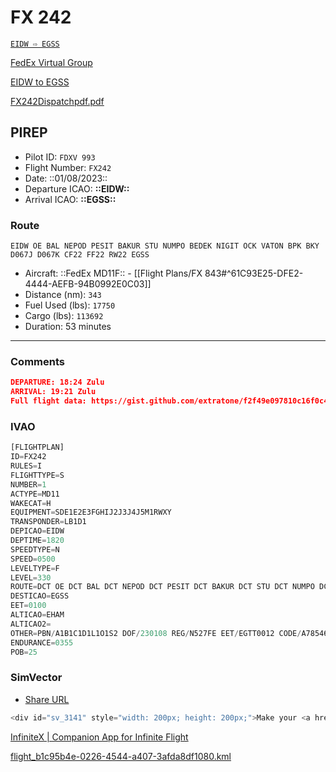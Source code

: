 # FX 242

[`EIDW ⇨ EGSS`](https://fedexvirtual.crewsystem.net/flight_info.php?id=30386585)

[FedEx Virtual Group    ](https://fedexvirtual.crewsystem.net/flight_info.php?id=30386585)

[EIDW to EGSS](https://flightplandatabase.com/plan/6034002)

[FX242Dispatchpdf.pdf](FX%20242.assets/FX242Dispatchpdf.pdf)

## PIREP

- Pilot ID: `FDXV 993`
- Flight Number: `FX242`
- Date: ::01/08/2023::
- Departure ICAO: **::EIDW::**
- Arrival ICAO: **::EGSS::**

### Route

```other
EIDW OE BAL NEPOD PESIT BAKUR STU NUMPO BEDEK NIGIT OCK VATON BPK BKY D067J D067K CF22 FF22 RW22 EGSS
```

- Aircraft: ::FedEx MD11F:: -  [[Flight Plans/FX 843#^61C93E25-DFE2-4444-AEFB-94B0992E0C03]]
- Distance (nm): `343`
- Fuel Used (lbs): `17750`
- Cargo (lbs): `113692`
- Duration: 53 minutes

---

### Comments

```json
DEPARTURE: 18:24 Zulu
ARRIVAL: 19:21 Zulu
Full flight data: https://gist.github.com/extratone/f2f49e097810c16f0c4e3ca400ccd991
```

### IVAO

```typescript
[FLIGHTPLAN]
ID=FX242
RULES=I
FLIGHTTYPE=S
NUMBER=1
ACTYPE=MD11
WAKECAT=H
EQUIPMENT=SDE1E2E3FGHIJ2J3J4J5M1RWXY
TRANSPONDER=LB1D1
DEPICAO=EIDW
DEPTIME=1820
SPEEDTYPE=N
SPEED=0500
LEVELTYPE=F
LEVEL=330
ROUTE=DCT OE DCT BAL DCT NEPOD DCT PESIT DCT BAKUR DCT STU DCT NUMPO DCT BEDEK DCT NIGIT DCT OCK DCT VATON DCT BPK DCT BKY DCT
DESTICAO=EGSS
EET=0100
ALTICAO=EHAM
ALTICAO2=
OTHER=PBN/A1B1C1D1L1O1S2 DOF/230108 REG/N527FE EET/EGTT0012 CODE/A78546 OPR/FX PER/D RMK/TCAS SIMBRIEF
ENDURANCE=0355
POB=25
```

### SimVector

- [Share URL](https://skyvector.com/?ll=52.660059114074876,-3.0176696666621097&chart=301&zoom=7&fpl=M084F330%20EIDW%20OE%20BAL%20NEPOD%20PESIT%20BAKUR%20STU%20NUMPO%20BEDEK%20NIGIT%20OCK%20VATON%20BPK%20BKY%20EGSS)

```typescript
<div id="sv_3141" style="width: 200px; height: 200px;">Make your <a href="https://skyvector.com/">Flight Plan</a> at SkyVector.com</div><script src="//skyvector.com/api/lchart?ll=52.660059114074876,-3.0176696666621097&amp;s=7&amp;c=sv_3141&amp;i=301" type="text/javascript"></script>
```

[InfiniteX | Companion App for Infinite Flight](https://www.infinitex.app/live?s=7e5dcd44-1fb5-49cc-bc2c-a9aab1f6a856&f=b1c95b4e-0226-4544-a407-3afda8df1080)

[flight_b1c95b4e-0226-4544-a407-3afda8df1080.kml](FX%20242.assets/flight_b1c95b4e-0226-4544-a407-3afda8df1080.kml)

